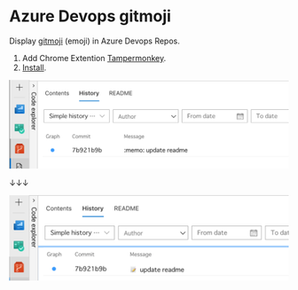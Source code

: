 # Azure Devops gitmoji

Display [gitmoji](https://gitmoji.carloscuesta.me/) (emoji) in Azure Devops Repos.

1. Add Chrome Extention [Tampermonkey](https://chrome.google.com/webstore/detail/tampermonkey/dhdgffkkebhmkfjojejmpbldmpobfkfo).
2. [Install](https://github.com/nkmr-jp/userscripts/raw/master/Azure_Devops_gitmoji/script.user.js). 


![before](before.png)

↓↓↓

![after](after.png)
